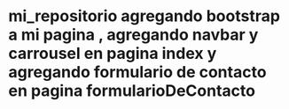 # mi_repositorio agregando bootstrap a mi pagina , agregando navbar y carrousel en pagina index y agregando formulario de contacto en pagina formularioDeContacto
